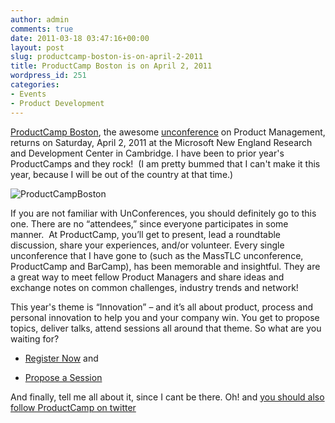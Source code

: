 ```yaml
---
author: admin
comments: true
date: 2011-03-18 03:47:16+00:00
layout: post
slug: productcamp-boston-is-on-april-2-2011
title: ProductCamp Boston is on April 2, 2011
wordpress_id: 251
categories:
- Events
- Product Development
---
```


[ProductCamp Boston](http://productcampboston.org/), the awesome [unconference](http://en.wikipedia.org/wiki/Unconference) on Product Management, returns on Saturday, April 2, 2011 at the Microsoft New England Research and Development Center in Cambridge. I have been to prior year's ProductCamps and they rock!  (I am pretty bummed that I can't make it this year, because I will be out of the country at that time.)




![ProductCampBoston](http://www.startupproductmanager.com/wp-content/uploads/2011/03/ProductCampBoston.png)




If you are not familiar with UnConferences, you should definitely go to this one. There are no “attendees,” since everyone participates in some manner.  At ProductCamp, you’ll get to present, lead a roundtable discussion, share your experiences, and/or volunteer. Every single unconference that I have gone to (such as the MassTLC unconference, ProductCamp and BarCamp), has been memorable and insightful. They are a great way to meet fellow Product Managers and share ideas and exchange notes on common challenges, industry trends and network!




This year's theme is “Innovation” – and it’s all about product, process and personal innovation to help you and your company win. You get to propose topics, deliver talks, attend sessions all around that theme. So what are you waiting for?






  * [Register Now](http://productcampboston.org/register/) and 


  * [Propose a Session](http://productcampboston.org/2011/03/17/how-to-propose-a-session-in-7-steps/)




And finally, tell me all about it, since I cant be there. Oh! and [you should also follow ProductCamp on twitter](https://twitter.com/#!/pcampboston)




 
